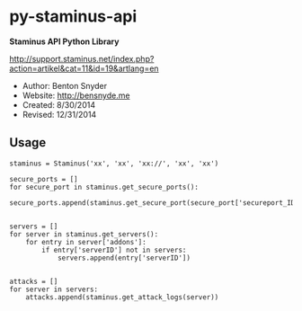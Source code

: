 py-staminus-api
===============

**Staminus API Python Library**

http://support.staminus.net/index.php?action=artikel&cat=11&id=19&artlang=en

- Author: Benton Snyder
- Website: http://bensnyde.me
- Created: 8/30/2014
- Revised: 12/31/2014

Usage
---
```
staminus = Staminus('xx', 'xx', 'xx://', 'xx', 'xx')

secure_ports = []
for secure_port in staminus.get_secure_ports():
    secure_ports.append(staminus.get_secure_port(secure_port['secureport_ID'])) 


servers = []
for server in staminus.get_servers():
    for entry in server['addons']:
        if entry['serverID'] not in servers:
            servers.append(entry['serverID'])

            
attacks = []
for server in servers:
    attacks.append(staminus.get_attack_logs(server))
```
